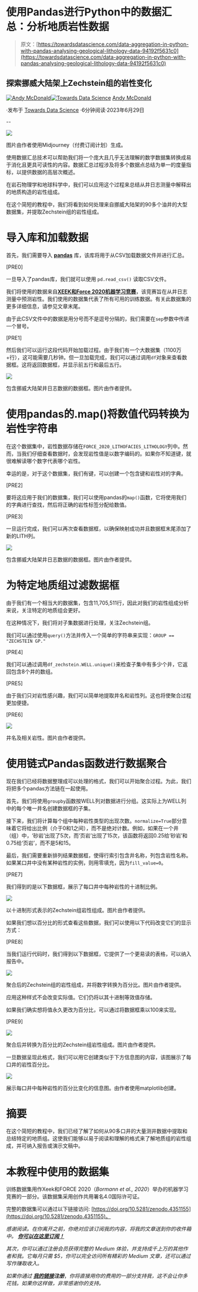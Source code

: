 # 使用Pandas进行Python中的数据汇总：分析地质岩性数据

> 原文：[https://towardsdatascience.com/data-aggregation-in-python-with-pandas-analysing-geological-lithology-data-94192f5631c0](https://towardsdatascience.com/data-aggregation-in-python-with-pandas-analysing-geological-lithology-data-94192f5631c0)

## 探索挪威大陆架上Zechstein组的岩性变化

[](https://andymcdonaldgeo.medium.com/?source=post_page-----94192f5631c0--------------------------------)[![Andy McDonald](../Images/df11d647be032aeb3d31852affb33a64.png)](https://andymcdonaldgeo.medium.com/?source=post_page-----94192f5631c0--------------------------------)[](https://towardsdatascience.com/?source=post_page-----94192f5631c0--------------------------------)[![Towards Data Science](../Images/a6ff2676ffcc0c7aad8aaf1d79379785.png)](https://towardsdatascience.com/?source=post_page-----94192f5631c0--------------------------------) [Andy McDonald](https://andymcdonaldgeo.medium.com/?source=post_page-----94192f5631c0--------------------------------)

·发布于 [Towards Data Science](https://towardsdatascience.com/?source=post_page-----94192f5631c0--------------------------------) ·6分钟阅读·2023年6月29日

--

![](../Images/d088a32dac22c1b514824f1a9acdc8f6.png)

图片由作者使用Midjourney（付费订阅计划）生成。

使用数据汇总技术可以帮助我们将一个庞大且几乎无法理解的数字数据集转换成易于消化且更具可读性的内容。数据汇总过程涉及将多个数据点总结为单一的度量指标，以提供数据的高层次概述。

在岩石物理学和地球科学中，我们可以应用这个过程来总结从井日志测量中解释出的地质构造的岩性组成。

在这个简短的教程中，我们将看到如何处理来自挪威大陆架的90多个油井的大型数据集，并提取Zechstein组的岩性组成。

# 导入库和加载数据

首先，我们需要导入 [**pandas**](https://pandas.pydata.org) 库，该库将用于从CSV加载数据文件并进行汇总。

[PRE0]

一旦导入了pandas库，我们就可以使用 `pd.read_csv()` 读取CSV文件。

我们将使用的数据来自[**XEEK和Force 2020机器学习竞赛**](https://xeek.ai/challenges/force-well-logs)，该竞赛旨在从井日志测量中预测岩性。我们使用的数据集代表了所有可用的训练数据。有关此数据集的更多详细信息，请参见文章末尾。

由于此CSV文件中的数据是用分号而不是逗号分隔的，我们需要在`sep`参数中传递一个冒号。

[PRE1]

然后我们可以运行这段代码开始加载过程。由于我们有一个大数据集（1100万+行），这可能需要几秒钟。但一旦加载完成，我们可以通过调用`df`对象来查看数据框。这将返回数据框，并显示前五行和最后五行。

![](../Images/319373d0bba633c6b6147e410779575f.png)

包含挪威大陆架井日志数据的数据框。图片由作者提供。

# 使用pandas的.map()将数值代码转换为岩性字符串

在这个数据集中，岩性数据存储在`FORCE_2020_LITHOFACIES_LITHOLOGY`列中。然而，当我们仔细查看数据时，会发现岩性值是以数字编码的。如果你不知道键，就很难解读哪个数字代表哪个岩性。

幸运的是，对于这个数据集，我们有键，可以创建一个包含键和岩性对的字典。

[PRE2]

要将这应用于我们的数据集，我们可以使用pandas的`map()`函数，它将使用我们的字典进行查找，然后将正确的岩性标签分配给数值。

[PRE3]

一旦运行完成，我们可以再次查看数据框，以确保映射成功并且数据框末尾添加了新的LITH列。

![](../Images/e68e6e4d1bbeb11a678e6589f21bd8d1.png)

包含挪威大陆架井日志数据的数据框。图片由作者提供。

# 为特定地质组过滤数据框

由于我们有一个相当大的数据集，包含11,705,511行，因此对我们的岩性组成分析来说，关注特定的地质组会更好。

在这种情况下，我们将对子集数据进行处理，关注Zechstein组。

我们可以通过使用`query()`方法并传入一个简单的字符串来实现：`GROUP == "ZECHSTEIN GP."`

[PRE4]

我们可以通过调用`df_zechstein.WELL.unique()`来检查子集中有多少个井，它返回包含8个井的数组。

[PRE5]

由于我们只对岩性感兴趣，我们可以简单地提取井名和岩性列。这也将使聚合过程更加便捷。

[PRE6]

![](../Images/d36052cce552ce69e671c133ab538299.png)

井名及相关岩性。图片由作者提供。

# 使用链式Pandas函数进行数据聚合

现在我们已经将数据整理成可以处理的格式，我们可以开始聚合过程。为此，我们将把多个pandas方法链在一起使用。

首先，我们将使用`groupby`函数按WELL列对数据进行分组。这实际上为WELL列中的每个唯一井名创建数据框的子集。

接下来，我们将计算每个组中每种岩性类型的出现次数。`normalize=True`部分意味着它将给出比例（介于0和1之间），而不是绝对计数。例如，如果在一个井（组）中，‘砂岩’出现了5次，而‘页岩’出现了15次，该函数将返回0.25给‘砂岩’和0.75给‘页岩’，而不是5和15。

最后，我们需要重新排列结果数据框，使得行索引包含井名称，列包含岩性名称。如果某口井中没有某种岩性的实例，则用零填充，因为`fill_value=0`。

[PRE7]

我们得到的是以下数据框，展示了每口井中每种岩性的十进制比例。

![](../Images/de1a20c35a3742ebddf37251361fe791.png)

以十进制形式表示的Zechstein组岩性组成。图片由作者提供。

如果我们想以百分比的形式查看这些数据，我们可以使用以下代码改变它们的显示方式：

[PRE8]

当我们运行代码时，我们得到以下数据框，它提供了一个更易读的表格，可以纳入报告中。

![](../Images/ee515a22ee1d934f6d526053afe2da57.png)

聚合后的Zechstein组的岩性组成，并将数字转换为百分比。图片由作者提供。

应用这种样式不会改变实际值。它们仍将以其十进制等效值存储。

如果我们确实想将值永久更改为百分比，可以通过将数据框乘以100来实现。

[PRE9]

![](../Images/c2e3454b59949c293d66f9ccef16bf52.png)

聚合后并转换为百分比的Zechstein组岩性组成。图片由作者提供。

一旦数据呈现此格式，我们可以用它创建类似于下方信息图的内容，该图展示了每口井的岩性百分比。

![](../Images/9c6c88b42a6a79564abfc124d56ec981.png)

展示每口井中每种岩性的百分比变化的信息图。由作者使用matplotlib创建。

# 摘要

在这个简短的教程中，我们已经了解了如何从90多口井的大量测井数据中提取和总结特定的地质组。这使我们能够以易于阅读和理解的格式来了解地质组的岩性组成，并可纳入报告或演示文稿中。

# 本教程中使用的数据集

训练数据集用作Xeek和FORCE 2020（*Bormann et al., 2020*）举办的机器学习竞赛的一部分。该数据集采用创作共用署名4.0国际许可证。

完整的数据集可以通过以下链接访问: [https://doi.org/10.5281/zenodo.4351155](https://doi.org/10.5281/zenodo.4351155)。

*感谢阅读。在你离开之前，你绝对应该订阅我的内容，将我的文章送到你的收件箱中。* [***你可以在这里订阅！***](https://andymcdonaldgeo.medium.com/subscribe)

*其次，你可以通过注册会员获得完整的 Medium 体验，并支持成千上万的其他作者和我。它每月只需 $5，你可以完全访问所有精彩的 Medium 文章，还可以通过写作赚取收入。*

*如果你通过* [***我的链接***](https://andymcdonaldgeo.medium.com/membership)***注册***，*你将直接用你的费用的一部分支持我，这不会让你多花钱。如果你这样做，非常感谢你的支持。*
